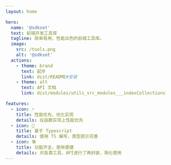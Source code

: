 ```yaml
---
layout: home

hero:
  name: '@sdkset'
  text: 前端开发工具库
  tagline: 简单易用，性能出色的前端工具库。
  image:
    src: /tools.png
    alt: '@sdkset'
  actions:
    - theme: brand
      text: 起步
      link: dist/README#安装
    - theme: alt
      text: API 文档
      link: dist/modules/utils_src_modules___indexCollections

features:
  - icon: ⚡️
    title: 性能优先，优化实现
    details: 在函数实现上性能优先
  - icon: 🖖
    title: 基于 Typescript
    details: 使用 TS 编写，类型提示完善
  - icon: 🛠️
    title: 功能齐全，使用便捷
    details: 对各类工具、API进行了再封装，简化使用
---
```

